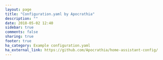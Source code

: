 ```yaml
---
layout: page
title: "Configuration.yaml by Apocrathia"
description: ""
date: 2018-05-02 12:40
sidebar: true
comments: false
sharing: true
footer: true
ha_category: Example configuration.yaml
ha_external_link: https://github.com/Apocrathia/home-assistant-config/
---
```

